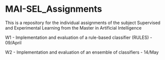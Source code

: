 # MAI-SEL_Assignments

This is a repository for the individual assignments of the subject Supervised and Experimental Learning from the Master in Artificial Intelligence

W1 - Implementation and evaluation of a rule-based classifier (RULES) - 09/April

W2 - Implementation and evaluation of an ensemble of classifiers - 14/May
